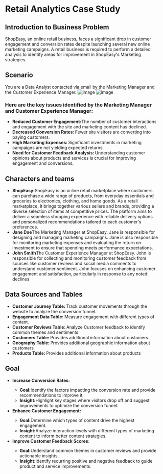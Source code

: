 # Retail Analytics Case Study

## Introduction to Business Problem 
ShopEasy, an online retail business, faces a significant drop in customer engagement and conversion rates despite launching several new online marketing campaigns. A retail business is required to perform a detailed analysis to identify areas for improvement in ShopEasy's Marketing strategies.

## Scenario
You are a Data Analyst contacted via email by the Marketing Manager and the Customer Experience Manager. 
![image](https://github.com/user-attachments/assets/87fa818e-9b2b-4a9d-9833-213f1cc3efda)
![image](https://github.com/user-attachments/assets/a4523b82-da7d-4649-a9a5-683d72eb49fa)
### Here are the key issues identified by the Marketing Manager and Customer Experience Manager:
<ul>
  <li><b>Reduced Customer Engagement:</b>The number of customer interactions and engagement with the site and marketing content has declined.</li>
  <li><b>Decreased Conversion Rates: </b>Fewer site visitors are converting into paying customers.</li>
  <li><b>High Marketing Expenses: </b>Significant investments in marketing campaigns are not yielding expected returns</li>
  <li><b>Need for Customer Feedback Analysis: </b>Understanding customer opinions about products and services is crucial for improving engagement and conversions. </li>
</ul>


## Characters and teams
<ul>
   <li><b>ShopEasy:</b>ShopEasy is an online retail marketplace where customers can purchase a wide range of products, from everyday essentials and groceries to electronics, clothing, and home goods. As a retail marketplace, it brings together various sellers and brands, providing a diverse selection of items at competitive prices. The platform aims to deliver a seamless shopping experience with reliable delivery options and personalized recommendations tailored to each customer's preferences.</li>

  <li><b>Jane Doe</b>The Marketing Manager at ShopEasy. Jane is responsible for designing and managing marketing campaigns. Jane is also responsible for monitoring marketing expenses and evaluating the return on investment to ensure that spending meets performance expectations.</li>

  <li><b>John Smith</b>The Customer Experience Manager at ShopEasy. John is responsible for collecting and monitoring customer feedback from sources like customer reviews and social media comments to understand customer sentiment. John focuses on enhancing customer engagement and satisfaction, particularly in response to any noted declines</li>
</ul>

## Data Sources and Tables
<ul>
  <li><b>Customer Journey Table: </b>Track customer movements through the website to analyze the conversion funnel.</li>
  <li><b>Engagement Data Table: </b>Measure engagement with different types of content.</li>
  <li><b>Customer Reviews Table: </b>Analyze Customer feedback to identify common themes and sentiments</li>
  <li><b>Customers Table: </b>Provides additional information about customers.</li>
  <li><b>Geography Table: </b>Provides additional geographic information about customers</li>
  <li><b>Products Table: </b>Provides additional information about products</li>
</ul>

## Goal
<ul>
  <li><b>Increase Conversion Rates: </b></li>
  <ul>
    <li><b>Goal:</b>Identify the factors impacting the conversion rate and provide recommendations to improve it.</li>
    <li><b>Insight:</b>Highlight key stages where visitors drop off and suggest improvements to optimize the conversion funnel.</li>
  </ul>
  <li><b>Enhance Customer Engagement:</b></li>
  <ul>
    <li><b>Goal:</b>Determine which types of content drive the highest engagement.</li>
    <li><b>Insight:</b>Analyze interaction levels with different types of marketing content to inform better content strategies.</li>
  </ul>
  <li><b>Improve Customer Feedback Scores: </b></li>
  <ul>
    <li><b>Goal:</b>Understand common themes in customer reviews and provide actionable insights.</li>
    <li><b>Insight:</b>Identify recurring positive and negative feedback to guide product and service improvements.</li>
  </ul>
</ul>

